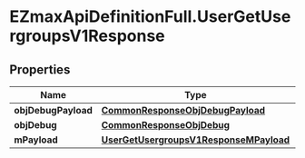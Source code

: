 # EZmaxApiDefinitionFull.UserGetUsergroupsV1Response

## Properties

Name | Type | Description | Notes
------------ | ------------- | ------------- | -------------
**objDebugPayload** | [**CommonResponseObjDebugPayload**](CommonResponseObjDebugPayload.md) |  | 
**objDebug** | [**CommonResponseObjDebug**](CommonResponseObjDebug.md) |  | [optional] 
**mPayload** | [**UserGetUsergroupsV1ResponseMPayload**](UserGetUsergroupsV1ResponseMPayload.md) |  | 


